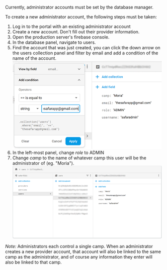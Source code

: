 Currently, administrator accounts must be set by the database manager.

To create a new administrator account, the following steps must be taken:

1. Log in to the portal with an existing administrator account
2. Create a new account. Don't fill out their provider information.
3. Open the production server's firebase console.
4. In the database panel, navigate to users.
5. Find the account that was just created, you can click the down arrow on the users collection panel and filter by email and add a condition of the name of the account.
   ![Email filter](/docs/imgs/filter.PNG "Email filter")
6. In the left-most panel, change _role_ to ADMIN
7. Change _camp_ to the name of whatever camp this user will be the administrator of (eg. "Moria").
   ![Admin User Settings](/docs/imgs/admin.PNG "Admin User Settings")

_Note:_ Administrators each control a single camp. When an administrator creates a new provider account, that account will also be linked to the same camp as the administrator, and of course any information they enter will also be linked to that camp.
